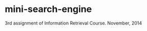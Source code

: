 mini-search-engine
==================

3rd assignment of Information Retrieval Course. November, 2014
